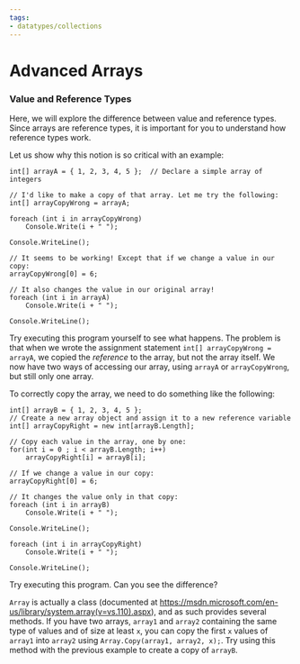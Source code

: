 ```yaml
---
tags:
- datatypes/collections
---
```


# Advanced Arrays

### Value and Reference Types

Here, we will explore the difference between value and reference types.
Since arrays are reference types, it is important for you to understand how reference types work.

Let us show why this notion is so critical with an example:

```
int[] arrayA = { 1, 2, 3, 4, 5 };  // Declare a simple array of integers

// I'd like to make a copy of that array. Let me try the following:
int[] arrayCopyWrong = arrayA;

foreach (int i in arrayCopyWrong)
    Console.Write(i + " ");

Console.WriteLine();

// It seems to be working! Except that if we change a value in our copy:
arrayCopyWrong[0] = 6;

// It also changes the value in our original array!
foreach (int i in arrayA)
    Console.Write(i + " ");

Console.WriteLine();
```

Try executing this program yourself to see what happens.
The problem is that when we wrote the assignment statement `int[] arrayCopyWrong = arrayA`, we copied the _reference_ to the array, but not the array itself.
We now have two ways of accessing our array, using `arrayA` or `arrayCopyWrong`, but still only one array.

To correctly copy the array, we need to do something like the following:

```
int[] arrayB = { 1, 2, 3, 4, 5 };
// Create a new array object and assign it to a new reference variable
int[] arrayCopyRight = new int[arrayB.Length];

// Copy each value in the array, one by one:
for(int i = 0 ; i < arrayB.Length; i++)
    arrayCopyRight[i] = arrayB[i];

// If we change a value in our copy:
arrayCopyRight[0] = 6;

// It changes the value only in that copy:
foreach (int i in arrayB)
    Console.Write(i + " ");

Console.WriteLine();

foreach (int i in arrayCopyRight)
    Console.Write(i + " ");  

Console.WriteLine();
```

Try executing this program. Can you see the difference?

`Array` is actually a class (documented at <https://msdn.microsoft.com/en-us/library/system.array(v=vs.110).aspx>), and as such provides several methods.
If you have two arrays, `array1` and `array2` containing the same type of values and of size at least `x`, you can copy the first `x` values of `array1` into `array2` using `Array.Copy(array1, array2, x);`.
Try using this method with the previous example to create a copy of `arrayB`.


